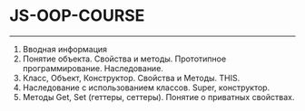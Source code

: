 # JS-OOP-COURSE
---
1. Вводная информация
2. Понятие объекта. Свойства и методы. Прототипное программирование. Наследование.
3. Класс, Объект, Конструктор. Свойства и Методы. THIS.
4. Наследование с использованием классов. Super, конструктор.
5. Методы Get, Set (геттеры, сеттеры). Понятие о приватных свойствах.